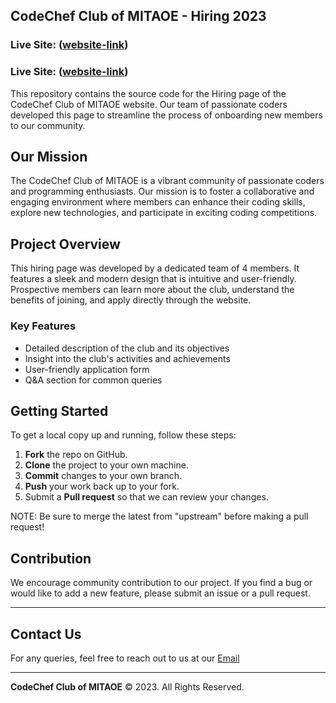

## CodeChef Club of MITAOE - Hiring 2023 

### Live Site: ([website-link](https://codechef-miatoe-hiring-2023.onrender.com/))
### Live Site: ([website-link](http://codechefmitaoehiring2023.s3-website-us-east-1.amazonaws.com/))

This repository contains the source code for the Hiring page of the CodeChef Club of MITAOE website. Our team of passionate coders developed this page to streamline the process of onboarding new members to our community. 

## Our Mission

The CodeChef Club of MITAOE is a vibrant community of passionate coders and programming enthusiasts. Our mission is to foster a collaborative and engaging environment where members can enhance their coding skills, explore new technologies, and participate in exciting coding competitions.

## Project Overview

This hiring page was developed by a dedicated team of 4 members. It features a sleek and modern design that is intuitive and user-friendly. Prospective members can learn more about the club, understand the benefits of joining, and apply directly through the website. 

### Key Features

- Detailed description of the club and its objectives
- Insight into the club's activities and achievements
- User-friendly application form 
- Q&A section for common queries

## Getting Started

To get a local copy up and running, follow these steps:

1. **Fork** the repo on GitHub.
2. **Clone** the project to your own machine.
3. **Commit** changes to your own branch.
4. **Push** your work back up to your fork.
5. Submit a **Pull request** so that we can review your changes.

NOTE: Be sure to merge the latest from "upstream" before making a pull request!

## Contribution

We encourage community contribution to our project. If you find a bug or would like to add a new feature, please submit an issue or a pull request.

---

## Contact Us 

For any queries, feel free to reach out to us at our [Email](neeraj.kumar@mitaoe.ac.in)

---

**CodeChef Club of MITAOE** © 2023. All Rights Reserved.
